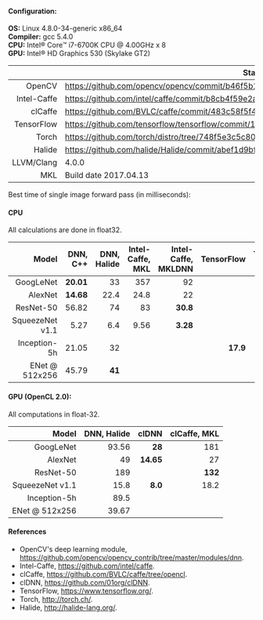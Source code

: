 #### Configuration:

 **OS:** Linux 4.8.0-34-generic x86_64  
 **Compiler:** gcc 5.4.0  
 **CPU:** Intel&reg; Core&trade; i7-6700K CPU @ 4.00GHz x 8  
 **GPU:** Intel&reg; HD Graphics 530 (Skylake GT2)

|            | State                                                                                   |
|-----------:|-----------------------------------------------------------------------------------------|
|     OpenCV | https://github.com/opencv/opencv/commit/b46f5b1b386663ea2df9ec70f65d1668cbf154d1        |
|Intel-Caffe | https://github.com/intel/caffe/commit/b8cb4f59e2ada03b1f9209e768cb03af763068a3          |
|    clCaffe | https://github.com/BVLC/caffe/commit/483c58f5f46b5959dc0a978882843713daae18f6           |
| TensorFlow | https://github.com/tensorflow/tensorflow/commit/1ec6ed51182adf8f1b03a3188c16cd8a45ca6c85|
|      Torch | https://github.com/torch/distro/tree/748f5e3c5c804eebf5715c0b47b1519d60ef4409           |
|     Halide | https://github.com/halide/Halide/commit/abef1d9bf6cb3f866393fa4c5f48726f728285ee        |
| LLVM/Clang | 4.0.0                                                                                   |
|        MKL | Build date 2017.04.13                                                                   |

Best time of single image forward pass (in milliseconds):

#### CPU
All calculations are done in float32.

| Model | DNN, C++ | DNN, Halide | Intel-Caffe, MKL | Intel-Caffe, MKLDNN | TensorFlow | Torch, MKL |
|----------------:|----------:|--------:|---------:|---------:|---------:|-----------:|
|       GoogLeNet | **20.01** |      33 |      357 |       92 |          |            |
|         AlexNet | **14.68** |    22.4 |     24.8 |       22 |          |            |
|       ResNet-50 |     56.82 |      74 |       83 | **30.8** |          |            |
| SqueezeNet v1.1 |      5.27 |     6.4 |     9.56 | **3.28** |          |            |
|    Inception-5h |     21.05 |      32 |          |          | **17.9** |            |
|  ENet @ 512x256 |     45.79 |  **41** |          |          |          |        240 |

#### GPU (OpenCL 2.0): 
All computations in float-32.

|           Model | DNN, Halide|     clDNN | clCaffe, MKL |
|----------------:|------------:|----------:|-------------:|
|       GoogLeNet |  93.56 |    **28** |          181 |
|         AlexNet |     49 | **14.65** |           27 |
|       ResNet-50 |    189 |           |      **132** |
| SqueezeNet v1.1 |   15.8 |   **8.0** |         18.2 |
|    Inception-5h |   89.5 |           |              |
|  ENet @ 512x256 |  39.67 |           |              |

#### References
* OpenCV's deep learning module, https://github.com/opencv/opencv_contrib/tree/master/modules/dnn.
* Intel-Caffe, https://github.com/intel/caffe.
* clCaffe, https://github.com/BVLC/caffe/tree/opencl.
* clDNN, https://github.com/01org/clDNN.
* TensorFlow, https://www.tensorflow.org/.
* Torch, http://torch.ch/.
* Halide, http://halide-lang.org/.

